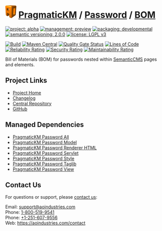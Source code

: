 # [<img src="ao-logo.png" alt="AO Logo" width="35" height="40">](https://github.com/ao-apps) [PragmaticKM](https://github.com/ao-apps/pragmatickm) / [Password](https://github.com/ao-apps/pragmatickm-password) / [BOM](https://github.com/ao-apps/pragmatickm-password-bom)

[![project: alpha](https://pragmatickm.com/ao-badges/project-alpha.svg)](https://aoindustries.com/life-cycle#project-alpha)
[![management: preview](https://pragmatickm.com/ao-badges/management-preview.svg)](https://aoindustries.com/life-cycle#management-preview)
[![packaging: developmental](https://pragmatickm.com/ao-badges/packaging-developmental.svg)](https://aoindustries.com/life-cycle#packaging-developmental)  
[![semantic versioning: 2.0.0](https://pragmatickm.com/ao-badges/semver-2.0.0.svg)](https://semver.org/spec/v2.0.0.html)
[![license: LGPL v3](https://pragmatickm.com/ao-badges/license-lgpl-3.0.svg)](https://www.gnu.org/licenses/lgpl-3.0)

[![Build](https://github.com/ao-apps/pragmatickm-password-bom/workflows/Build/badge.svg?branch=master)](https://github.com/ao-apps/pragmatickm-password-bom/actions?query=workflow%3ABuild)
[![Maven Central](https://maven-badges.herokuapp.com/maven-central/com.pragmatickm/pragmatickm-password-bom/badge.svg)](https://maven-badges.herokuapp.com/maven-central/com.pragmatickm/pragmatickm-password-bom)
[![Quality Gate Status](https://sonarcloud.io/api/project_badges/measure?branch=master&project=com.pragmatickm%3Apragmatickm-password-bom&metric=alert_status)](https://sonarcloud.io/dashboard?branch=master&id=com.pragmatickm%3Apragmatickm-password-bom)
[![Lines of Code](https://sonarcloud.io/api/project_badges/measure?branch=master&project=com.pragmatickm%3Apragmatickm-password-bom&metric=ncloc)](https://sonarcloud.io/component_measures?branch=master&id=com.pragmatickm%3Apragmatickm-password-bom&metric=ncloc)  
[![Reliability Rating](https://sonarcloud.io/api/project_badges/measure?branch=master&project=com.pragmatickm%3Apragmatickm-password-bom&metric=reliability_rating)](https://sonarcloud.io/component_measures?branch=master&id=com.pragmatickm%3Apragmatickm-password-bom&metric=Reliability)
[![Security Rating](https://sonarcloud.io/api/project_badges/measure?branch=master&project=com.pragmatickm%3Apragmatickm-password-bom&metric=security_rating)](https://sonarcloud.io/component_measures?branch=master&id=com.pragmatickm%3Apragmatickm-password-bom&metric=Security)
[![Maintainability Rating](https://sonarcloud.io/api/project_badges/measure?branch=master&project=com.pragmatickm%3Apragmatickm-password-bom&metric=sqale_rating)](https://sonarcloud.io/component_measures?branch=master&id=com.pragmatickm%3Apragmatickm-password-bom&metric=Maintainability)

Bill of Materials (BOM) for passwords nested within [SemanticCMS](https://github.com/ao-apps/semanticcms) pages and elements.

## Project Links
* [Project Home](https://pragmatickm.com/password/bom/)
* [Changelog](https://pragmatickm.com/password/bom/changelog)
* [Central Repository](https://central.sonatype.com/artifact/com.pragmatickm/pragmatickm-password-bom)
* [GitHub](https://github.com/ao-apps/pragmatickm-password-bom)

## Managed Dependencies
* [PragmaticKM Password All](https://github.com/ao-apps/pragmatickm-password-all)
* [PragmaticKM Password Model](https://github.com/ao-apps/pragmatickm-password-model)
* [PragmaticKM Password Renderer HTML](https://github.com/ao-apps/pragmatickm-password-renderer-html)
* [PragmaticKM Password Servlet](https://github.com/ao-apps/pragmatickm-password-servlet)
* [PragmaticKM Password Style](https://github.com/ao-apps/pragmatickm-password-style)
* [PragmaticKM Password Taglib](https://github.com/ao-apps/pragmatickm-password-taglib)
* [PragmaticKM Password View](https://github.com/ao-apps/pragmatickm-password-view)

## Contact Us
For questions or support, please [contact us](https://aoindustries.com/contact):

Email: [support@aoindustries.com](mailto:support@aoindustries.com)  
Phone: [1-800-519-9541](tel:1-800-519-9541)  
Phone: [+1-251-607-9556](tel:+1-251-607-9556)  
Web: https://aoindustries.com/contact

